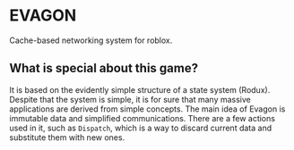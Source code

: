 # EVAGON

Cache-based networking system for roblox.

## What is special about this game?

It is based on the evidently simple structure of a state system (Rodux). Despite that the system is simple, it is for sure that
many massive applications are derived from simple concepts. The main idea of Evagon is immutable data and simplified
communications. There are a few actions used in it, such as `Dispatch`, which is a way to discard current data and substitute
them with new ones.
